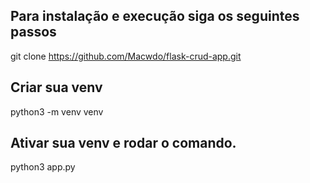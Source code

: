 ## Para instalação e execução siga os seguintes passos
git clone https://github.com/Macwdo/flask-crud-app.git
## Criar sua venv
python3 -m venv venv 
## Ativar sua venv e  rodar o comando.
python3 app.py


